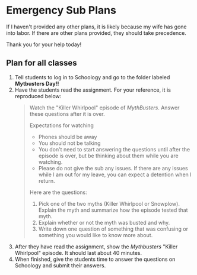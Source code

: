 # Emergency Sub Plans

If I haven't provided any other plans, it is likely because my wife has gone into labor.  If there are other plans provided, they should take precedence.

Thank you for your help today!

Plan for all classes
---------------------
1. Tell students to log in to Schoology and go to the folder labeled **Mytbusters Day!!**
2. Have the students read the assignment.  For your reference, it is reproduced below:
	> Watch the "Killer Whirlpool" episode of _MythBusters_.  Answer these questions after it is over.
	> 
	> Expectations for watching
	> 
	> -   Phones should be away
	> -   You should not be talking
	> -   You don't need to start answering the questions until after the episode is over, but be thinking about them while you are watching.
	> - Please do not give the sub any issues. If there are any issues while I am out for my leave, you can expect a detention when I return.
	> 
	> Here are the questions:
	> 
	> 1.  Pick one of the two myths (Killer Whirlpool or Snowplow). Explain the myth and summarize how the episode tested that myth.
	> 2.  Explain whether or not the myth was busted and why.
	> 3.  Write down one question of something that was confusing or something you would like to know more about.
3. After they have read the assignment, show the *Mythbusters* "Killer Whirlpool" episode.  It should last about 40 minutes. 
4. When finished, give the students time to answer the questions on Schoology and submit their answers.
<!--stackedit_data:
eyJoaXN0b3J5IjpbMTgzNDY5MDY0OF19
-->
